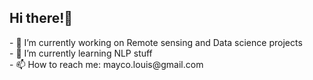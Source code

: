 ## Hi there!👋 

<p align="left">
<a href="https://github.com/louis-not">
<!--   <img height="180em" src="https://github-readme-stats-eight-theta.vercel.app/api?username=louis-not&show_icons=true&theme=algolia&include_all_commits=true&count_private=true"/> -->
<!--   <img height="180em" src="https://github-readme-stats-eight-theta.vercel.app/api/top-langs/?username=louis-not&layout=compact&langs_count=8&theme=algolia"/> -->
</a>
 - 🔭 I’m currently working on Remote sensing and Data science projects <br>
 - 🌱 I’m currently learning NLP stuff <br>
 - 📫 How to reach me: mayco.louis@gmail.com <br>
</p>

<!--
**louis-not/louis-not** is a ✨ _special_ ✨ repository because its `README.md` (this file) appears on your GitHub profile.

Here are some ideas to get you started:

- 🔭 I’m currently working on ...
- 🌱 I’m currently learning ...
- 👯 I’m looking to collaborate on ...
- 🤔 I’m looking for help with ...
- 💬 Ask me about ...
- 📫 How to reach me: ...
- 😄 Pronouns: ...
- ⚡ Fun fact: ...
-->
